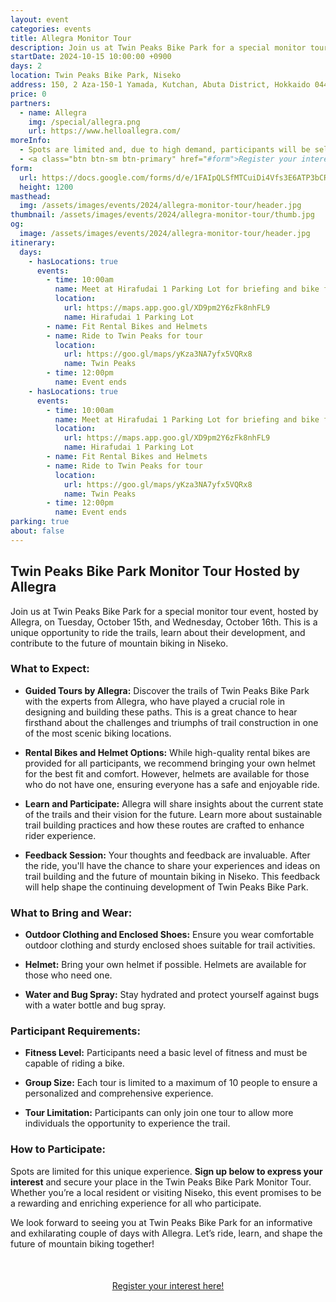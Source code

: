 ```yaml
---
layout: event
categories: events
title: Allegra Monitor Tour
description: Join us at Twin Peaks Bike Park for a special monitor tour event, hosted by Allegra, on Tuesday, October 15th, and Wednesday, October 16th. This is a unique opportunity to ride the trails, learn about their development, and contribute to the future of mountain biking in Niseko.
startDate: 2024-10-15 10:00:00 +0900
days: 2
location: Twin Peaks Bike Park, Niseko
address: 150, 2 Aza-150-1 Yamada, Kutchan, Abuta District, Hokkaido 044-0081
price: 0
partners:
  - name: Allegra
    img: /special/allegra.png
    url: https://www.helloallegra.com/
moreInfo:
  - Spots are limited and, due to high demand, participants will be selected by lottery.
  - <a class="btn btn-sm btn-primary" href="#form">Register your interest here!</a>
form:
  url: https://docs.google.com/forms/d/e/1FAIpQLSfMTCuiDi4Vfs3E6ATP3bCREfEJquwWL08vVl0nGjAdbLMEIQ/viewform?embedded=true&hl=en
  height: 1200
masthead:
  img: /assets/images/events/2024/allegra-monitor-tour/header.jpg
thumbnail: /assets/images/events/2024/allegra-monitor-tour/thumb.jpg
og:
  image: /assets/images/events/2024/allegra-monitor-tour/header.jpg
itinerary:
  days:
    - hasLocations: true
      events:
        - time: 10:00am
          name: Meet at Hirafudai 1 Parking Lot for briefing and bike fitting
          location:
            url: https://maps.app.goo.gl/XD9pm2Y6zFk8nhFL9
            name: Hirafudai 1 Parking Lot
        - name: Fit Rental Bikes and Helmets
        - name: Ride to Twin Peaks for tour
          location:
            url: https://goo.gl/maps/yKza3NA7yfx5VQRx8
            name: Twin Peaks
        - time: 12:00pm
          name: Event ends
    - hasLocations: true
      events:
        - time: 10:00am
          name: Meet at Hirafudai 1 Parking Lot for briefing and bike fitting
          location:
            url: https://maps.app.goo.gl/XD9pm2Y6zFk8nhFL9
            name: Hirafudai 1 Parking Lot
        - name: Fit Rental Bikes and Helmets
        - name: Ride to Twin Peaks for tour
          location:
            url: https://goo.gl/maps/yKza3NA7yfx5VQRx8
            name: Twin Peaks
        - time: 12:00pm
          name: Event ends
parking: true
about: false
---
```

## Twin Peaks Bike Park Monitor Tour Hosted by Allegra

Join us at Twin Peaks Bike Park for a special monitor tour event, hosted by Allegra, on Tuesday, October 15th, and Wednesday, October 16th. This is a unique opportunity to ride the trails, learn about their development, and contribute to the future of mountain biking in Niseko.

### What to Expect:

- **Guided Tours by Allegra:** Discover the trails of Twin Peaks Bike Park with the experts from Allegra, who have played a crucial role in designing and building these paths. This is a great chance to hear firsthand about the challenges and triumphs of trail construction in one of the most scenic biking locations.

- **Rental Bikes and Helmet Options:** While high-quality rental bikes are provided for all participants, we recommend bringing your own helmet for the best fit and comfort. However, helmets are available for those who do not have one, ensuring everyone has a safe and enjoyable ride.

- **Learn and Participate:** Allegra will share insights about the current state of the trails and their vision for the future. Learn more about sustainable trail building practices and how these routes are crafted to enhance rider experience.

- **Feedback Session:** Your thoughts and feedback are invaluable. After the ride, you'll have the chance to share your experiences and ideas on trail building and the future of mountain biking in Niseko. This feedback will help shape the continuing development of Twin Peaks Bike Park.

### What to Bring and Wear:

- **Outdoor Clothing and Enclosed Shoes:** Ensure you wear comfortable outdoor clothing and sturdy enclosed shoes suitable for trail activities.

- **Helmet:** Bring your own helmet if possible. Helmets are available for those who need one.

- **Water and Bug Spray:** Stay hydrated and protect yourself against bugs with a water bottle and bug spray.

### Participant Requirements:

- **Fitness Level:** Participants need a basic level of fitness and must be capable of riding a bike.

- **Group Size:** Each tour is limited to a maximum of 10 people to ensure a personalized and comprehensive experience.

- **Tour Limitation:** Participants can only join one tour to allow more individuals the opportunity to experience the trail.

### How to Participate:

Spots are limited for this unique experience. **Sign up below to express your interest** and secure your place in the Twin Peaks Bike Park Monitor Tour. Whether you’re a local resident or visiting Niseko, this event promises to be a rewarding and enriching experience for all who participate.

We look forward to seeing you at Twin Peaks Bike Park for an informative and exhilarating couple of days with Allegra. Let’s ride, learn, and shape the future of mountain biking together!

<div style="text-align:center; margin:50px 0;">
  <a class="btn btn-primary" href="#form">Register your interest here!</a>
</div>
